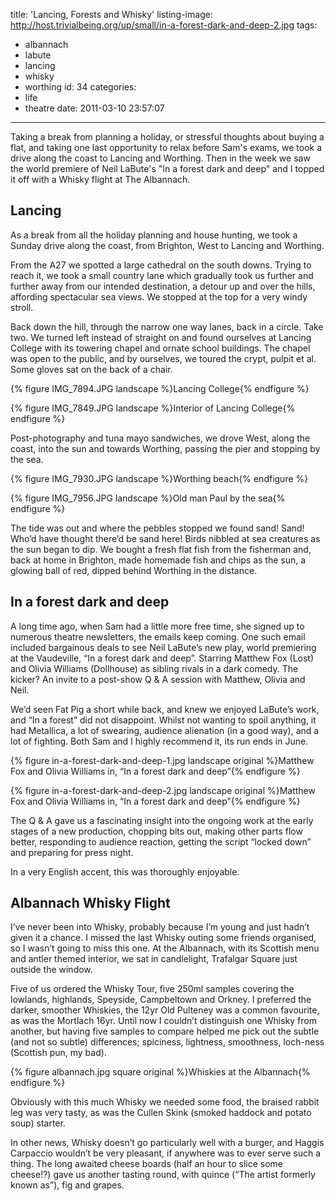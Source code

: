 title: 'Lancing, Forests and Whisky'
listing-image: http://host.trivialbeing.org/up/small/in-a-forest-dark-and-deep-2.jpg
tags:
  - albannach
  - labute
  - lancing
  - whisky
  - worthing
id: 34
categories:
  - life
  - theatre
date: 2011-03-10 23:57:07
---

Taking a break from planning a holiday, or stressful thoughts about buying a flat, and taking one last opportunity to relax before Sam's exams, we took a drive along the coast to Lancing and Worthing. Then in the week we saw the world premiere of Neil LaBute's "In a forest dark and deep" and I topped it off with a Whisky flight at The Albannach.

## Lancing

As a break from all the holiday planning and house hunting, we took a Sunday drive along the coast, from Brighton, West to Lancing and Worthing.

From the A27 we spotted a large cathedral on the south downs. Trying to reach it, we took a small country lane which gradually took us further and further away from our intended destination, a detour up and over the hills, affording spectacular sea views. We stopped at the top for a very windy stroll.

Back down the hill, through the narrow one way lanes, back in a circle. Take two. We turned left instead of straight on and found ourselves at Lancing College with its towering chapel and ornate school buildings. The chapel was open to the public, and by ourselves, we toured the crypt, pulpit et al. Some gloves sat on the back of a chair.

{% figure IMG_7894.JPG landscape %}Lancing College{% endfigure %}

{% figure IMG_7849.JPG landscape %}Interior of Lancing College{% endfigure %}

Post-photography and tuna mayo sandwiches, we drove West, along the coast, into the sun and towards Worthing, passing the pier and stopping by the sea.

{% figure IMG_7930.JPG landscape %}Worthing beach{% endfigure %}

{% figure IMG_7956.JPG landscape %}Old man Paul by the sea{% endfigure %}

The tide was out and where the pebbles stopped we found sand! Sand! Who’d have thought there’d be sand here! Birds nibbled at sea creatures as the sun began to dip. We bought a fresh flat fish from the fisherman and, back at home in Brighton, made homemade fish and chips as the sun, a glowing ball of red, dipped behind Worthing in the distance.

## In a forest dark and deep

A long time ago, when Sam had a little more free time, she signed up to numerous theatre newsletters, the emails keep coming. One such email included bargainous deals to see Neil LaBute’s new play, world premiering at the Vaudeville, “In a forest dark and deep”. Starring Matthew Fox (Lost) and Olivia Williams (Dollhouse) as sibling rivals in a dark comedy. The kicker? An invite to a post-show Q & A session with Matthew, Olivia and Neil.

We’d seen Fat Pig a short while back, and knew we enjoyed LaBute’s work, and “In a forest” did not disappoint. Whilst not wanting to spoil anything, it had Metallica, a lot of swearing, audience alienation (in a good way), and a lot of fighting. Both Sam and I highly recommend it, its run ends in June.

{% figure in-a-forest-dark-and-deep-1.jpg landscape original %}Matthew Fox and Olivia Williams in, “In a forest dark and deep”{% endfigure %}

{% figure in-a-forest-dark-and-deep-2.jpg landscape original %}Matthew Fox and Olivia Williams in, “In a forest dark and deep”{% endfigure %}

The Q & A gave us a fascinating insight into the ongoing work at the early stages of a new production, chopping bits out, making other parts flow better, responding to audience reaction, getting the script “locked down” and preparing for press night.

In a very English accent, this was thoroughly enjoyable.

## Albannach Whisky Flight

I’ve never been into Whisky, probably because I’m young and just hadn’t given it a chance. I missed the last Whisky outing some friends organised, so I wasn’t going to miss this one. At the Albannach, with its Scottish menu and antler themed interior, we sat in candlelight, Trafalgar Square just outside the window.

Five of us ordered the Whisky Tour, five 250ml samples covering the lowlands, highlands, Speyside, Campbeltown and Orkney. I preferred the darker, smoother Whiskies, the 12yr Old Pulteney was a common favourite, as was the Mortlach 16yr. Until now I couldn’t distinguish one Whisky from another, but having five samples to compare helped me pick out the subtle (and not so subtle) differences; spiciness, lightness, smoothness, loch-ness (Scottish pun, my bad).

{% figure albannach.jpg square original %}Whiskies at the Albannach{% endfigure %}

Obviously with this much Whisky we needed some food, the braised rabbit leg was very tasty, as was the Cullen Skink (smoked haddock and potato soup) starter.

In other news, Whisky doesn’t go particularly well with a burger, and Haggis Carpaccio wouldn’t be very pleasant, if anywhere was to ever serve such a thing. The long awaited cheese boards (half an hour to slice some cheese!?) gave us another tasting round, with quince (“The artist formerly known as”), fig and grapes.
